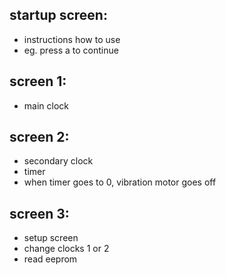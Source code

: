 ## startup screen:

-   instructions how to use
-   eg. press a to continue

## screen 1:

-   main clock

## screen 2:

-   secondary clock
-   timer
-   when timer goes to 0, vibration motor goes off

## screen 3:

-   setup screen
-   change clocks 1 or 2
-   read eeprom
